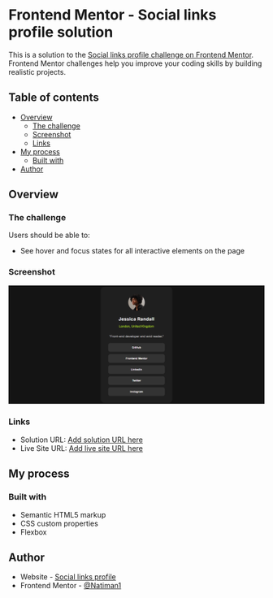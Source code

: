 # Frontend Mentor - Social links profile solution

This is a solution to the [Social links profile challenge on Frontend Mentor](https://www.frontendmentor.io/challenges/social-links-profile-UG32l9m6dQ). Frontend Mentor challenges help you improve your coding skills by building realistic projects.

## Table of contents

- [Overview](#overview)
  - [The challenge](#the-challenge)
  - [Screenshot](#screenshot)
  - [Links](#links)
- [My process](#my-process)
  - [Built with](#built-with)
- [Author](#author)


## Overview

### The challenge

Users should be able to:

- See hover and focus states for all interactive elements on the page

### Screenshot

![](./screenshot.png)


### Links

- Solution URL: [Add solution URL here](https://github.com/Natiman1/Social-links-profile)
- Live Site URL: [Add live site URL here](https://natiman1.github.io/Social-links-profile/)

## My process

### Built with

- Semantic HTML5 markup
- CSS custom properties
- Flexbox


## Author

- Website - [Social links profile](https://natiman1.github.io/Social-links-profile/)
- Frontend Mentor - [@Natiman1](https://www.frontendmentor.io/profile/Natiman1)
